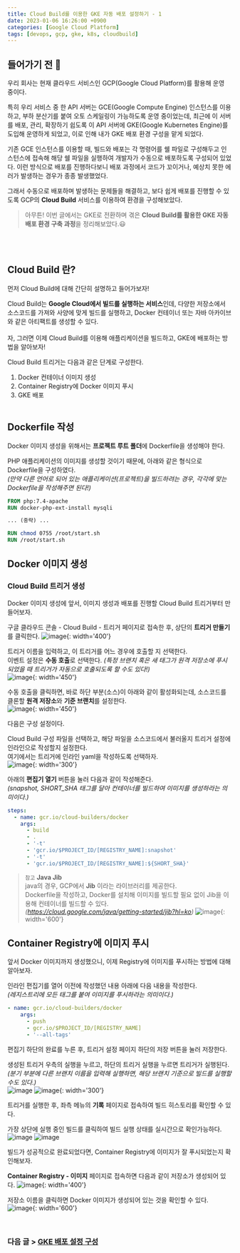 ```yaml
---
title: Cloud Build를 이용한 GKE 자동 배포 설정하기 - 1
date: 2023-01-06 16:26:00 +0900
categories: [Google Cloud Platform]
tags: [devops, gcp, gke, k8s, cloudbuild]
---
```


## 들어가기 전 💬
우리 회사는 현재 클라우드 서비스인 GCP(Google Cloud Platform)를 활용해 운영 중이다.<br>

특히 우리 서비스 중 한 API 서버는 GCE(Google Compute Engine) 인스턴스를 이용하고, 부하 분산기를 붙여 오토 스케일링이 가능하도록 운영 중이었는데,
최근에 이 서버를 배포, 관리, 확장하기 쉽도록 이 API 서버에 GKE(Google Kubernetes Engine)를 도입해 운영하게 되었고, 이로 인해 내가 GKE 배포 환경 구성을 맡게 되었다.

기존 GCE 인스턴스를 이용할 때, 빌드와 배포는 각 명령어를 쉘 파일로 구성해두고 인스턴스에 접속해 해당 쉘 파일을 실행하여 개발자가 수동으로 배포하도록 구성되어 있었다.
이런 방식으로 배포를 진행하다보니 배포 과정에서 코드가 꼬이거나, 예상치 못한 에러가 발생하는 경우가 종종 발생했었다.<br>

그래서 수동으로 배포하며 발생하는 문제들을 해결하고, 보다 쉽게 배포를 진행할 수 있도록 GCP의 **Cloud Build** 서비스를 이용하여 환경을 구성해보았다.<br>

> 아무튼! 이번 글에서는 GKE로 전환하며 겪은 **Cloud Build를 활용한 GKE 자동 배포 환경 구축 과정**을 정리해보았다.😃
<br>

<br>

## Cloud Build 란?
먼저 Cloud Build에 대해 간단히 설명하고 들어가보자!<br>

Cloud Build는 **Google Cloud에서 빌드를 실행하는 서비스**인데, 다양한 저장소에서 소스코드를 가져와 사양에 맞게 빌드를 실행하고, Docker 컨테이너 또는 자바 아카이브와 같은 아티팩트를 생성할 수 있다.
<br><br>
자, 그러면 이제 Cloud Build를 이용해 애플리케이션을 빌드하고, GKE에 배포하는 방법을 알아보자!


Cloud Build 트리거는 다음과 같은 단계로 구성한다.
1. Docker 컨테이너 이미지 생성
2. Container Registry에 Docker 이미지 푸시
3. GKE 배포
<br><br>


## Dockerfile 작성
Docker 이미지 생성을 위해서는 **프로젝트 루트 폴더**에 Dockerfile을 생성해야 한다.

PHP 애플리케이션의 이미지를 생성할 것이기 때문에, 아래와 같은 형식으로 Dockerfile을 구성하였다.<br>
_(만약 다른 언어로 되어 있는 애플리케이션(프로젝트)을 빌드하려는 경우, 각각에 맞는 Dockerfile을 작성해주면 된다!)_
~~~ Dockerfile
FROM php:7.4-apache
RUN docker-php-ext-install mysqli

... (중략) ...

RUN chmod 0755 /root/start.sh
RUN /root/start.sh
~~~


## Docker 이미지 생성
### Cloud Build 트리거 생성
Docker 이미지 생성에 앞서, 이미지 생성과 배포를 진행할 Cloud Build 트리거부터 만들어보자.

구글 클라우드 콘솔 - Cloud Build - 트리거 페이지로 접속한 후, 상단의 **트리거 만들기**를 클릭한다.
![image](/assets/img/post/devops/gcp/230106_cloudbuild를-이용한-gke-자동-배포-설정하기-1/screenshot_01.png){: width='400'}

트리거 이름을 입력하고, 이 트리거를 어느 경우에 호출할 지 선택한다.<br>
이벤트 설정은 **수동 호출**로 선택한다. _(특정 브랜치 혹은 새 태그가 원격 저장소에 푸시되었을 때 트리거가 자동으로 호출되도록 할 수도 있다!)_ <br>
![image](/assets/img/post/devops/gcp/230106_cloudbuild를-이용한-gke-자동-배포-설정하기-1/screenshot_02.png){: width='450'}

수동 호출을 클릭하면, 바로 하단 부분(소스)이 아래와 같이 활성화되는데, 소스코드를 클론할 **원격 저장소**와 **기준 브랜치**를 설정한다.<br>
![image](/assets/img/post/devops/gcp/230106_cloudbuild를-이용한-gke-자동-배포-설정하기-1/screenshot_03.png){: width='450'}

다음은 구성 설정이다.<br>

Cloud Build 구성 파일을 선택하고, 해당 파일을 소스코드에서 불러올지 트리거 설정에 인라인으로 작성할지 설정한다.<br>
여기에서는 트리거에 인라인 yaml을 작성하도록 선택하자.<br>
![image](/assets/img/post/devops/gcp/230106_cloudbuild를-이용한-gke-자동-배포-설정하기-1/screenshot_04.png){: width='300'}

아래의 **편집기 열기** 버튼을 눌러 다음과 같이 작성해준다.<br>
*(snapshot, SHORT_SHA 태그를 달아 컨테이너를 빌드하여 이미지를 생성하라는 의미이다.)*
~~~ yaml
steps:
  - name: gcr.io/cloud-builders/docker
    args:
      - build
      - .
      - '-t'
      - 'gcr.io/$PROJECT_ID/[REGISTRY_NAME]:snapshot'
      - '-t'
      - 'gcr.io/$PROJECT_ID/[REGISTRY_NAME]:${SHORT_SHA}'
~~~

> `참고` **Java Jib**<br>
java의 경우, GCP에서 **Jib** 이라는 라이브러리를 제공한다.<br>
Dockerfile을 작성하고, Docker를 설치해 이미지를 빌드할 필요 없이 Jib을 이용해 컨테이너를 빌드할 수 있다.<br>
_(<https://cloud.google.com/java/getting-started/jib?hl=ko>)_
![image](/assets/img/post/devops/gcp/230106_cloudbuild를-이용한-gke-자동-배포-설정하기-1/screenshot_05.png){: width='600'}



## Container Registry에 이미지 푸시
앞서 Docker 이미지까지 생성했으니, 이제 Registry에 이미지를 푸시하는 방법에 대해 알아보자.

인라인 편집기를 열어 이전에 작성했던 내용 아래에 다음 내용을 작성한다.<br>
*(레지스트리에 모든 태그를 붙여 이미지를 푸시하라는 의미이다.)*
~~~ yaml
- name: gcr.io/cloud-builders/docker
    args:
      - push
      - gcr.io/$PROJECT_ID/[REGISTRY_NAME]
      - '--all-tags'
~~~

편집기 하단의 완료를 누른 후, 트리거 설정 페이지 하단의 저장 버튼을 눌러 저장한다.

생성된 트리거 우측의 실행을 누르고, 하단의 트리거 실행을 누르면 트리거가 실행된다.<br>
*(분기 부분에 다른 브랜치 이름을 입력해 실행하면, 해당 브랜치 기준으로 빌드를 실행할 수도 있다.)*<br>
![image](/assets/img/post/devops/gcp/230106_cloudbuild를-이용한-gke-자동-배포-설정하기-1/screenshot_06.png)
![image](/assets/img/post/devops/gcp/230106_cloudbuild를-이용한-gke-자동-배포-설정하기-1/screenshot_07.png){: width='300'}

트리거를 실행한 후, 좌측 메뉴의 **기록** 페이지로 접속하여 빌드 히스토리를 확인할 수 있다.

가장 상단에 실행 중인 빌드를 클릭하여 빌드 실행 상태를 실시간으로 확인가능하다.
![image](/assets/img/post/devops/gcp/230106_cloudbuild를-이용한-gke-자동-배포-설정하기-1/screenshot_08.png)
![image](/assets/img/post/devops/gcp/230106_cloudbuild를-이용한-gke-자동-배포-설정하기-1/screenshot_09.png)


빌드가 성공적으로 완료되었다면, Container Registry에 이미지가 잘 푸시되었는지 확인해보자.

**Container Registry - 이미지** 페이지로 접속하면 다음과 같이 저장소가 생성되어 있다.
![image](/assets/img/post/devops/gcp/230106_cloudbuild를-이용한-gke-자동-배포-설정하기-1/screenshot_10.png){: width='400'}

저장소 이름을 클릭하면 Docker 이미지가 생성되어 있는 것을 확인할 수 있다.
![image](/assets/img/post/devops/gcp/230106_cloudbuild를-이용한-gke-자동-배포-설정하기-1/screenshot_11.png){: width='600'}


<br>

### 다음 글 > [GKE 배포 설정 구성](<http://localhost:4000/posts/Cloud-Build%EB%A5%BC-%EC%9D%B4%EC%9A%A9%ED%95%9C-GKE-%EC%9E%90%EB%8F%99-%EB%B0%B0%ED%8F%AC-%EC%84%A4%EC%A0%95%ED%95%98%EA%B8%B0-2/>)